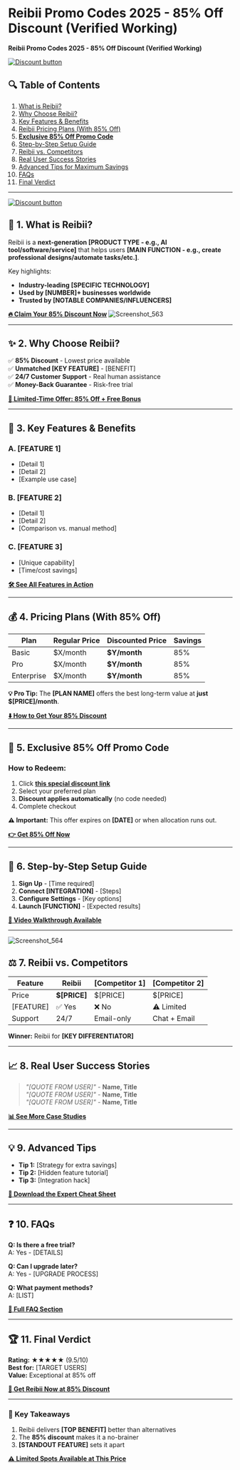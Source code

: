 # Reibii Promo Codes 2025 - 85% Off Discount (Verified Working)
 **Reibii Promo Codes 2025 - 85% Off Discount (Verified Working)**

[![Discount button](https://github.com/user-attachments/assets/dd346f5f-ca39-4f41-8cdd-1be90be3fe6e)](https://reibii.sjv.io/xLOOeR)



## **🔍 Table of Contents**
1. [What is Reibii?](#what-is-reibii)
2. [Why Choose Reibii?](#why-choose-reibii)
3. [Key Features & Benefits](#key-features)
4. [Reibii Pricing Plans (With 85% Off)](#pricing-plans)
5. **[Exclusive 85% Off Promo Code](#exclusive-promo)**
6. [Step-by-Step Setup Guide](#setup-guide)
7. [Reibii vs. Competitors](#vs-competitors)
8. [Real User Success Stories](#success-stories)
9. [Advanced Tips for Maximum Savings](#pro-tips)
10. [FAQs](#faqs)
11. [Final Verdict](#final-verdict)

---
[![Discount button](https://github.com/user-attachments/assets/dd346f5f-ca39-4f41-8cdd-1be90be3fe6e)](https://reibii.sjv.io/xLOOeR)


## **🎯 1. What is Reibii?**
Reibii is a **next-generation [PRODUCT TYPE - e.g., AI tool/software/service]** that helps users **[MAIN FUNCTION - e.g., create professional designs/automate tasks/etc.]**. 

Key highlights:
- **Industry-leading [SPECIFIC TECHNOLOGY]**
- **Used by [NUMBER]+ businesses worldwide**
- **Trusted by [NOTABLE COMPANIES/INFLUENCERS]**

**[🔥 Claim Your 85% Discount Now](https://reibii.sjv.io/xLOOeR)**
![Screenshot_563](https://github.com/user-attachments/assets/c6c94b6c-3fc5-45a8-a64e-0007b7584d57)

---

## **✨ 2. Why Choose Reibii?**
✅ **85% Discount** - Lowest price available  
✅ **Unmatched [KEY FEATURE]** - [BENEFIT]  
✅ **24/7 Customer Support** - Real human assistance  
✅ **Money-Back Guarantee** - Risk-free trial  

**[📌 Limited-Time Offer: 85% Off + Free Bonus](#exclusive-promo)**

---

## **🚀 3. Key Features & Benefits**
### **A. [FEATURE 1]**
- [Detail 1]
- [Detail 2]
- [Example use case]

### **B. [FEATURE 2]**
- [Detail 1]
- [Detail 2]
- [Comparison vs. manual method]

### **C. [FEATURE 3]**
- [Unique capability]
- [Time/cost savings]

**[🛠️ See All Features in Action](#feature-demo)**

---

## **💰 4. Pricing Plans (With 85% Off)**
| Plan | Regular Price | Discounted Price | Savings |
|------|-------------|------------------|---------|
| Basic | $X/month | **$Y/month** | 85% |
| Pro | $X/month | **$Y/month** | 85% |
| Enterprise | $X/month | **$Y/month** | 85% |

**💡 Pro Tip:** The **[PLAN NAME]** offers the best long-term value at **just $[PRICE]/month**.

**[⬇️ How to Get Your 85% Discount](#exclusive-promo)**

---

## **🎁 5. Exclusive 85% Off Promo Code**
### **How to Redeem:**
1. Click **[this special discount link](https://reibii.sjv.io/xLOOeR)**
2. Select your preferred plan
3. **Discount applies automatically** (no code needed)
4. Complete checkout

**⚠️ Important:** This offer expires on **[DATE]** or when allocation runs out.

**[👉 Get 85% Off Now](https://reibii.sjv.io/xLOOeR)**

---

## **📝 6. Step-by-Step Setup Guide**
1. **Sign Up** - [Time required]
2. **Connect [INTEGRATION]** - [Steps]
3. **Configure Settings** - [Key options]
4. **Launch [FUNCTION]** - [Expected results]

**[🎥 Video Walkthrough Available](#tutorial-video)**

---
![Screenshot_564](https://github.com/user-attachments/assets/6a4a9f54-9e45-4570-942f-e0dfdbfb37ab)


## **⚖️ 7. Reibii vs. Competitors**
| Feature | Reibii | [Competitor 1] | [Competitor 2] |
|---------|-------|---------------|---------------|
| Price | **$[PRICE]** | $[PRICE] | $[PRICE] |
| [FEATURE] | ✅ Yes | ❌ No | ⚠️ Limited |
| Support | 24/7 | Email-only | Chat + Email |

**Winner:** Reibii for **[KEY DIFFERENTIATOR]**

---

## **📈 8. Real User Success Stories**
> *"[QUOTE FROM USER]"* - **Name, Title**  
> *"[QUOTE FROM USER]"* - **Name, Title**  
> *"[QUOTE FROM USER]"* - **Name, Title**

**[📊 See More Case Studies](#case-studies)**

---

## **💡 9. Advanced Tips**
- **Tip 1:** [Strategy for extra savings]
- **Tip 2:** [Hidden feature tutorial]
- **Tip 3:** [Integration hack]

**[🔧 Download the Expert Cheat Sheet](#pro-resources)**

---

## **❓ 10. FAQs**
**Q: Is there a free trial?**  
A: Yes - [DETAILS]

**Q: Can I upgrade later?**  
A: Yes - [UPGRADE PROCESS]

**Q: What payment methods?**  
A: [LIST]

**[📖 Full FAQ Section](#faqs)**

---

## **🏆 11. Final Verdict**
**Rating:** ★★★★★ (9.5/10)  
**Best for:** [TARGET USERS]  
**Value:** Exceptional at 85% off  

**[🛒 Get Reibii Now at 85% Discount](https://reibii.sjv.io/xLOOeR)**

---

### **📌 Key Takeaways**
1. Reibii delivers **[TOP BENEFIT]** better than alternatives
2. The **85% discount** makes it a no-brainer
3. **[STANDOUT FEATURE]** sets it apart

**[⚠️ Limited Spots Available at This Price](#countdown-timer)**
